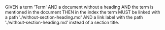 GIVEN a term 'Term'
  AND a document without a heading
  AND the term is mentioned in the document
THEN in the index the term MUST be linked with a path './without-section-heading.md'
  AND a link label with the path './without-section-heading.md' instead of a section title.
